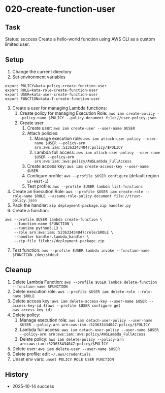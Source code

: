 # 020-create-function-user

## Task
Status: success
Create a hello-world function using AWS CLI as a custom limited user.

## Setup
1. Change the current directory
2. Set environment variables
```shell
export POLICY=kata-policy-create-function-user
export ROLE=kata-role-create-function-user
export USER=kata-user-create-function-user
export FUNCTION=kata-f-create-function-user
```
3. Create a user for managing Lambda functions:
	1. Create policy for managing Execution Role: `aws iam create-policy --policy-name $POLICY --policy-document file://user-policy.json`
	2. Create user
		1. Create user: `aws iam create-user --user-name $USER`
		2. Attach policies: 
			1. Manage execution role: `aws iam attach-user-policy --user-name $USER --policy-arn arn:aws:iam::523633434047:policy/$POLICY`
			2. Lambda full access: `aws iam attach-user-policy --user-name $USER --policy-arn arn:aws:iam::aws:policy/AWSLambda_FullAccess`
		3. Create access key: `aws iam create-access-key --user-name $USER`
		4. Configure profile: `aws --profile $USER configure` (default region `us-east-1`)
		5. Test profile: `aws --profile $USER lambda list-functions`
4. Create an Execution Role: `aws --profile $USER iam create-role --role-name $ROLE --assume-role-policy-document file://trust-policy.json`
5. Pack the handler: `zip deployment-package.zip handler.py`
6. Create a function:
```shell
aws --profile $USER lambda create-function \
	--function-name $FUNCTION \
	--runtime python3.13 \
	--role arn:aws:iam::523633434047:role/$ROLE \
	--handler handler.lambda_handler \
	--zip-file fileb://deployment-package.zip
```
7. Test function: `aws --profile $USER lambda invoke --function-name $FUNCTION /dev/stdout`

## Cleanup
1. Delete Lambda Function: `aws --profile $USER lambda delete-function --function-name $FUNCTION`
2. Delete execution role: `aws --profile $USER iam delete-role --role-name $ROLE`
3. Delete access key: `aws iam delete-access-key --user-name $USER --access-key-id $(aws --profile $USER configure get aws_access_key_id)`
4. Delete policy:
	1. Manage execution role: `aws iam detach-user-policy --user-name $USER --policy-arn arn:aws:iam::523633434047:policy/$POLICY`
	2. Lambda full access: `aws iam detach-user-policy --user-name $USER --policy-arn arn:aws:iam::aws:policy/AWSLambda_FullAccess`
	3. Delete policy: `aws iam delete-policy --policy-arn arn:aws:iam::523633434047:policy/$POLICY`
5. Delete user: `aws iam delete-user --user-name $USER`
6. Delete profile: edit `~/.aws/credentials`
7. Unset env vars: `unset POLICY ROLE USER FUNCTION`

## History
- 2025-10-14 success
